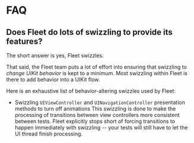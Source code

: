 # FAQ
## Does Fleet do lots of swizzling to provide its features?
The short answer is yes, Fleet swizzles.

That said, the Fleet team puts a lot of effort into ensuring that swizzling to _change UIKit behavior_
is kept to a minimum. Most swizzling within Fleet is there to add behavior into a UIKit flow.

Here is an exhaustive list of behavior-altering swizzles used by Fleet:
- Swizzling `UIViewController` and `UINavigationController` presentation methods to turn off animations
This swizzling is done to make the processing of transitions between view controllers more
consistent between tests. Fleet explicitly stops short of forcing transitions to happen
immediately with swizzling -- your tests will still have to let the UI thread finish processing.

